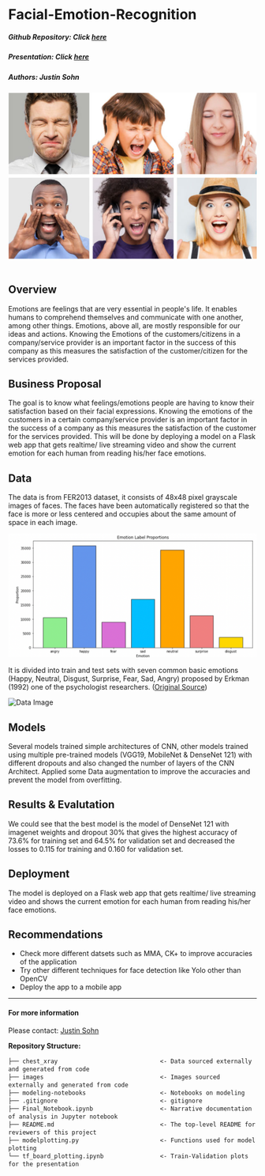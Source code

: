 # Facial-Emotion-Recognition
##### Github Repository: Click [here]()
##### Presentation: Click [here]()
##### Authors: Justin Sohn

![Header Image](images/header.png)
<img src="./images/header.png" alt="image" style="width:0;"/>

## Overview
Emotions are feelings that are very essential in people's life. It enables humans to comprehend themselves and communicate with one another, among other things. Emotions, above all, are mostly responsible for our ideas and actions. Knowing the Emotions of the customers/citizens in a company/service provider is an important factor in the success of this company as this measures the satisfaction of the customer/citizen for the services provided.

## Business Proposal
The goal is to know what feelings/emotions people are having to know their satisfaction based on their facial expressions. Knowing the emotions of the customers in a certain company/service provider is an important factor in the success of a company as this measures the satisfaction of the customer for the services provided. This will be done by deploying a model on a Flask web app that gets realtime/ live streaming video and  show the current emotion for each human from reading his/her face emotions.

## Data 
The data is from FER2013 dataset, it consists of 48x48 pixel grayscale images of faces. The faces have been automatically registered so that the face is more or less centered and occupies about the same amount of space in each image.

![Data Image](images/data.png)

It is divided into train and test sets with seven common basic emotions (Happy, Neutral, Disgust, Surprise, Fear, Sad, Angry) proposed by Erkman (1992) one of the psychologist researchers. 
([Original Source](https://www.kaggle.com/msambare/fer2013))

![Data Image]()

## Models
Several models trained simple architectures of CNN, other models trained using multiple pre-trained models (VGG19, MobileNet & DenseNet 121) with different dropouts and also changed the number of layers of the CNN Architect. Applied some Data augmentation to improve the accuracies and prevent the model from overfitting. 

## Results & Evalutation 
We could see that the best model is the model of DenseNet 121 with imagenet weights and dropout 30% that gives the highest accuracy of 73.6% for training set and 64.5% for validation set and decreased the losses to 0.115 for training and 0.160 for validation set.

## Deployment
The model is deployed on a Flask web app that gets realtime/ live streaming video and shows the current emotion for each human from reading his/her face emotions.

## Recommendations 
- Check more different datsets such as MMA, CK+ to improve accuracies of the application
- Try other different techniques for face detection like Yolo other than OpenCV
- Deploy the app to a mobile app 

---

#### For more information
Please contact: 
[Justin Sohn](https://www.linkedin.com/in/justin-sohn-689901193/) 

**Repository Structure:**
```
├── chest_xray                             <- Data sourced externally and generated from code 
├── images                                 <- Images sourced externally and generated from code 
├── modeling-notebooks                     <- Notebooks on modeling 
├── .gitignore                             <- gitignore 
├── Final_Notebook.ipynb                   <- Narrative documentation of analysis in Jupyter notebook
├── README.md                              <- The top-level README for reviewers of this project
├── modelplotting.py                       <- Functions used for model plotting
└── tf_board_plotting.ipynb                <- Train-Validation plots for the presentation
